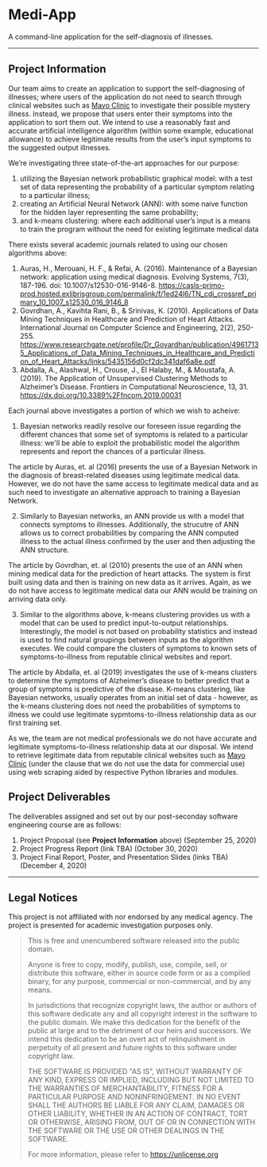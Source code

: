 # Medi-App

A command-line application for the self-diagnosis of illnesses.

***

## Project Information

Our team aims to create an application to support the self-diagnosing of illnesses; where users of the application do not need to search through clinical websites such as [Mayo Clinic](www.mayoclinic.org) to investigate their possible mystery illness. Instead, we propose that users enter their symptoms into the application to sort them out. We intend to use a reasonably fast and accurate artificial intelligence algorithm (within some example, educational allowance) to achieve legitimate results from the user’s input symptoms to the suggested output illnesses.

 We’re investigating three state-of-the-art approaches for our purpose: 
 1. utilizing the Bayesian network probabilistic graphical model: with a test set of data representing the probability of a particular symptom relating to a particular illness;
 2. creating an Artificial Neural Network (ANN): with some naive function for the hidden layer representing the same probability;
 3. and k-means clustering: where each additional user’s input is a means to train the program without the need for existing legitimate medical data
 
 There exists several academic journals related to using our chosen algorithms above:
 1. Auras, H., Merouani, H. F., & Refai, A. (2016). Maintenance of a Bayesian network: application using medical diagnosis. Evolving Systems, 7(3), 187-196. doi: 10.1007/s12530-016-9146-8. https://casls-primo-prod.hosted.exlibrisgroup.com/permalink/f/1ed24l6/TN_cdi_crossref_primary_10_1007_s12530_016_9146_8
 2. Govrdhan, A., Kavihta Rani, B., & Srinivas, K. (2010). Applications of Data Mining Techniques in Healthcare and Prediction of Heart Attacks. International Journal on Computer Science and Engineering, 2(2), 250-255. https://www.researchgate.net/profile/Dr_Govardhan/publication/49617135_Applications_of_Data_Mining_Techniques_in_Healthcare_and_Prediction_of_Heart_Attacks/links/5435156d0cf2dc341daf6a8e.pdf
 3. Abdalla, A., Alashwal, H., Crouse, J., El Halaby, M., & Moustafa, A. (2019). The Application of Unsupervised Clustering Methods to Alzheimer’s Disease. Frontiers in Computational Neuroscience, 13, 31. https://dx.doi.org/10.3389%2Ffncom.2019.00031 

Each journal above investigates a portion of which we wish to acheive:
1. Bayesian networks readily resolve our foreseen issue regarding the different chances that some set of symptoms is related to a particular illness: we'll be able to exploit the probabilistic model the algorithm represents and report the chances of a particular illness.

The article by Auras, et. al (2016) presents the use of a Bayesian Network in the diagnosis of breast-related diseases using legitimate medical data. However, we do not have the same access to legitimate medical data and as such need to investigate an alternative approach to training a Bayesian Network.

2. Similarly to Bayesian networks, an ANN provide us with a model that connects symptoms to illnesses. Additionally, the strucutre of ANN allows us to correct probabilities by comparing the ANN computed illness to the actual illness confirmed by the user and then adjusting the ANN structure.

The article by Govrdhan, et. al (2010) presents the use of an ANN when mining medical data for the prediction of heart attacks. The system is first built using data and then is training on new data as it arrives. Again, as we do not have access to legitimate medical data our ANN would be training on arriving data only.

3. Similar to the algorithms above, k-means clustering provides us with a model that can be used to predict input-to-output relationships. Interestingly, the model is not based on probability statistics and instead is used to find natural groupings between inputs as the algorithm executes. We could compare the clusters of symptoms to known sets of symptoms-to-illness from reputable clinical websites and report.

The article by Abdalla, et. al (2019) investigates the use of k-means clusters to determine the symptoms of Alzheimer’s disease to better predict that a group of symptoms is predictive of the disease. K-means clustering, like Bayesian networks, usually operates from an initial set of data - however, as the k-means clustering does not need the probabilities of symptoms to illness we could use legitimate sypmtoms-to-illness relationship data as our first training set.

As we, the team are not medical professionals we do not have accurate and legitimate symptoms-to-illness relationship data at our disposal. We intend to retrieve legitimate data from reputable clinical websites such as [Mayo Clinic](www.mayoclinic.org) (under the clause that we do not use the data for commercial use) using web scraping aided by respective Python libraries and modules.

## Project Deliverables 

The deliverables assigned and set out by our post-seconday software engineering course are as follows:
1. Project Proposal (see **Project Information** above) (September 25, 2020)
1. Project Progress Report (link TBA) (October 30, 2020)
1. Project Final Report, Poster, and Presentation Slides (links TBA) (December 4, 2020)

***

## Legal Notices

This project is not affiliated with nor endorsed by any medical agency. The project is presented for academic investigation purposes only.

>This is free and unencumbered software released into the public domain.
>
>Anyone is free to copy, modify, publish, use, compile, sell, or distribute this software, either in source code form or as a compiled binary, for any purpose, commercial or non-commercial, and by any means.
>
>In jurisdictions that recognize copyright laws, the author or authors of this software dedicate any and all copyright interest in the software to the public domain. We make this dedication for the benefit of the public at large and to the detriment of our heirs and successors. We intend this dedication to be an overt act of relinquishment in perpetuity of all present and future rights to this software under copyright law.
>
>THE SOFTWARE IS PROVIDED "AS IS", WITHOUT WARRANTY OF ANY KIND, EXPRESS OR IMPLIED, INCLUDING BUT NOT LIMITED TO THE WARRANTIES OF MERCHANTABILITY, FITNESS FOR A PARTICULAR PURPOSE AND NONINFRINGEMENT. IN NO EVENT SHALL THE AUTHORS BE LIABLE FOR ANY CLAIM, DAMAGES OR OTHER LIABILITY, WHETHER IN AN ACTION OF CONTRACT, TORT OR OTHERWISE, ARISING FROM, OUT OF OR IN CONNECTION WITH THE SOFTWARE OR THE USE OR OTHER DEALINGS IN THE SOFTWARE.
>
>For more information, please refer to https://unlicense.org

